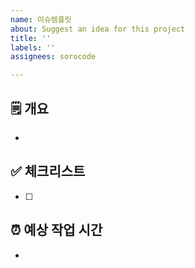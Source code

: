 ```yaml
---
name: 이슈템플릿
about: Suggest an idea for this project
title: ''
labels: ''
assignees: sorocode

---
```


## 🗒️ 개요 
- 

## ✅ 체크리스트 
* [ ] 

## ⏰ 예상 작업 시간
-
